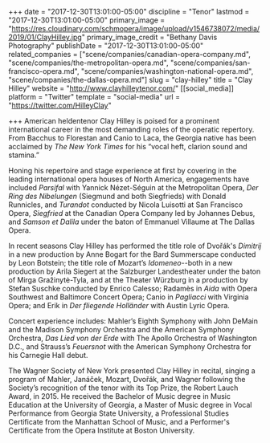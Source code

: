 +++
date = "2017-12-30T13:01:00-05:00"
discipline = "Tenor"
lastmod = "2017-12-30T13:01:00-05:00"
primary_image = "https://res.cloudinary.com/schmopera/image/upload/v1546738072/media/2019/01/ClayHilley.jpg"
primary_image_credit = "Bethany Davis Photography"
publishDate = "2017-12-30T13:01:00-05:00"
related_companies = ["scene/companies/canadian-opera-company.md", "scene/companies/the-metropolitan-opera.md", "scene/companies/san-francisco-opera.md", "scene/companies/washington-national-opera.md", "scene/companies/the-dallas-opera.md"]
slug = "clay-hilley"
title = "Clay Hilley"
website = "http://www.clayhilleytenor.com/"
[[social_media]]
platform = "Twitter"
template = "social-media"
url = "https://twitter.com/HilleyClay"

+++
American heldentenor Clay Hilley is poised for a prominent international career in the most demanding roles of the operatic repertory.  From Bacchus to Florestan and Canio to Laca, the Georgia native has been acclaimed by _The New York Times_ for his “vocal heft, clarion sound and stamina.”

Honing his repertoire and stage experience at first by covering in the leading international opera houses of North America, engagements have included _Parsifal_ with Yannick Nézet-Séguin at the Metropolitan Opera, _Der Ring des Nibelungen_ (Siegmund and both Siegfrieds) with Donald Runnicles, and _Turandot_ conducted by Nicola Luisotti at San Francisco Opera, _Siegfried_ at the Canadian Opera Company led by Johannes Debus, and _Samson et Dalila_ under the baton of Emmanuel Villaume at The Dallas Opera.

In recent seasons Clay Hilley has performed the title role of Dvořák's _Dimitrij_ in a new production by Anne Bogart for the Bard Summerscape conducted by Leon Botstein; the title role of Mozart’s _Idomeneo_--both in a new production by Arila Siegert at the Salzburger Landestheater under the baton of Mirga Gražinytė-Tyla, and at the Theater Würzburg in a production by Stefan Suschke conducted by Enrico Calesso; Radamès in _Aida_ with Opera Southwest and Baltimore Concert Opera; Canio in _Pagliacci_ with Virginia Opera; and Erik in _Der fliegende Holländer_ with Austin Lyric Opera.  

Concert experience includes: Mahler’s Eighth Symphony with John DeMain and the Madison Symphony Orchestra and the American Symphony Orchestra, _Das Lied von der Erde_ with The Apollo Orchestra of Washington D.C., and Strauss’s _Feuersnot_ with the American Symphony Orchestra for his Carnegie Hall debut.

The Wagner Society of New York presented Clay Hilley in recital, singing a program of Mahler, Janáček, Mozart, Dvořák, and Wagner following the Society’s recognition of the tenor with its Top Prize, the Robert Lauch Award, in 2015. He received the Bachelor of Music degree in Music Education at the University of Georgia, a Master of Music degree in Vocal Performance from Georgia State University, a Professional Studies Certificate from the Manhattan School of Music, and a Performer's Certificate from the Opera Institute at Boston University.